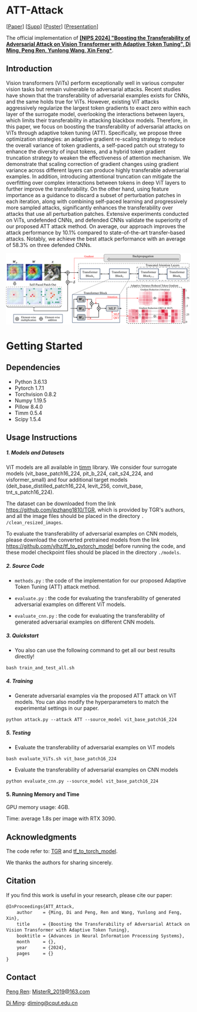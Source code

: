 # ATT-Attack
[[Paper]()] [[Supp]()] [[Poster]()] [[Presentation]()]

The official implementation of [**\[NIPS 2024\] "Boosting the Transferability of Adversarial Attack on Vision Transformer with Adaptive Token Tuning", Di Ming, Peng Ren, Yunlong Wang, Xin Feng\***](https://nips.cc/virtual/2024/poster/93393). 

## Introduction
Vision transformers (ViTs) perform exceptionally well in various computer vision tasks but remain vulnerable to adversarial attacks. Recent studies have shown that the transferability of adversarial examples exists for CNNs, and the same holds true for ViTs. However, existing ViT attacks aggressively regularize the largest token gradients to exact zero within each layer of the surrogate model, overlooking the interactions between layers, which limits their transferability in attacking blackbox models. Therefore, in this paper, we focus on boosting the transferability of adversarial attacks on ViTs through adaptive token tuning (ATT). Specifically, we propose three optimization strategies: an adaptive gradient re-scaling strategy to reduce the overall variance of token gradients, a self-paced patch out strategy to enhance the diversity of input tokens, and a hybrid token gradient truncation strategy to weaken the effectiveness of attention mechanism. We demonstrate that scaling correction of gradient changes using gradient variance across different layers can produce highly transferable adversarial examples. In addition, introducing attentional truncation can mitigate the overfitting over complex interactions between tokens in deep ViT layers to further improve the transferability. On the other hand, using feature importance as a guidance to discard a subset of perturbation patches in each iteration, along with combining self-paced learning and progressively more sampled attacks, significantly enhances the transferability over attacks that use all perturbation patches. Extensive experiments conducted on ViTs, undefended CNNs, and defended CNNs validate the superiority of our proposed ATT attack method. On average, our approach improves the attack performance by 10.1% compared to state-of-the-art transfer-based attacks. Notably, we achieve the best attack performance with an average of 58.3% on three defended CNNs.

![Home](https://github.com/MisterRpeng/ATT/blob/main/show_image/Home.png)


# Getting Started

## Dependencies

- Python 3.6.13
- Pytorch 1.7.1
- Torchvision 0.8.2
- Numpy 1.19.5
- Pillow 8.4.0
- Timm 0.5.4
- Scipy 1.5.4

## Usage Instructions

##### 1. Models and Datasets

ViT models are all available in [timm](https://github.com/huggingface/pytorch-image-models) library. We consider four surrogate models (vit_base_patch16_224, pit_b_224, cait_s24_224, and visformer_small) and four additional target models (deit_base_distilled_patch16_224, levit_256, convit_base, tnt_s_patch16_224).

The dataset can be downloaded from the link https://github.com/jpzhang1810/TGR, which is provided by TGR's authors, and all the image files should be placed in the directory `. /clean_resized_images`.

To evaluate the transferability of adversarial examples on CNN models, please download the converted pretrained models from the link https://github.com/ylhz/tf_to_pytorch_model before running the code, and these model checkpoint files should be placed in the directory `./models`.

##### 2. Source Code

- `methods.py` : the code of the implementation for our proposed Adaptive Token Tuning (ATT) attack method.

- `evaluate.py` : the code for evaluating the transferability of generated adversarial examples on different ViT models.

- `evaluate_cnn.py` : the code for evaluating the transferability of generated adversarial examples on different CNN models.

##### 3. Quickstart

- You also can use the following command to get all our best results directly!

```
bash train_and_test_all.sh
```

##### 4. Training

- Generate adversarial examples via the proposed ATT attack on ViT models. You can also modify the hyperparameters to match the experimental settings in our paper.

```
python attack.py --attack ATT --source_model vit_base_patch16_224
```

##### 5. Testing

- Evaluate the transferability of adversarial examples on ViT models

```
bash evaluate_ViTs.sh vit_base_patch16_224
```

- Evaluate the transferability of adversarial examples on CNN models

```
python evaluate_cnn.py --source_model vit_base_patch16_224
```

#### 5. Running Memory and Time

GPU memory usage: 4GB.

Time: average 1.8s per image with RTX 3090.

## Acknowledgments

The code refer to: [TGR](https://github.com/jpzhang1810/TGR) and [tf_to_torch_model](https://github.com/ylhz/tf_to_pytorch_model).

We thanks the authors for sharing sincerely.

## Citation
If you find this work is useful in your research, please cite our paper:
```
@InProceedings{ATT_Attack,
    author    = {Ming, Di and Peng, Ren and Wang, Yunlong and Feng, Xin},
    title     = {Boosting the Transferability of Adversarial Attack on Vision Transformer with Adaptive Token Tuning},
    booktitle = {Advances in Neural Information Processing Systems},
    month     = {},
    year      = {2024},
    pages     = {}
}
```
## Contact

[Peng Ren](https://github.com/MisterRpeng/): [MisterR_2019@163.com](mailto:MisterR_2019@163.com)

[Di Ming](https://midasdming.github.io/): [diming@cqut.edu.cn](mailto:diming@cqut.edu.cn)
